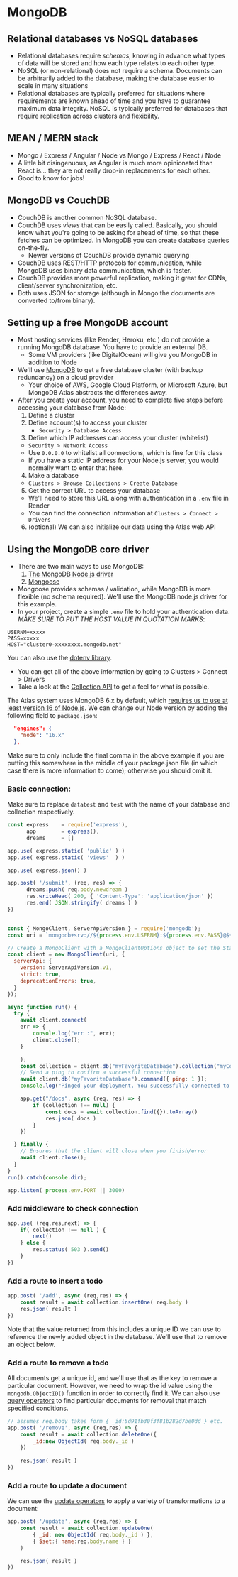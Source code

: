 # MongoDB

## Relational databases vs NoSQL databases
  - Relational databases require *schemas*, knowing in advance what types of data will be stored and how each type relates to each other type.
  - NoSQL (or non-relational) does not require a schema. Documents can be arbitrarily added to the database, making the database easier to scale in many situations
  - Relational databases are typically preferred for situations where requirements are known ahead of time and you have to guarantee maximum data integrity. NoSQL is typically preferred for databases that require replication across clusters and flexibility.

## MEAN / MERN stack
  - Mongo / Express / Angular / Node vs Mongo / Express / React / Node
  - A little bit disingenuous, as Angular is much more opinionated than React is... they are not really drop-in replacements for each other.
  - Good to know for jobs!
  
## MongoDB vs CouchDB

  - CouchDB is another common NoSQL database.
  - CouchDB uses *views* that can be easily called. Basically, you should know what you're going to be asking for ahead of time, so that these fetches can be optimized. In MongoDB you can create database queries on-the-fly.
    - Newer versions of CouchDB provide dynamic querying
  - CouchDB uses REST/HTTP protocols for communication, while MongoDB uses binary data communication, which is faster.
  - CouchDB provides more powerful replication, making it great for CDNs, client/server synchronization, etc.
  - Both uses JSON for storage (although in Mongo the documents are converted to/from binary).

## Setting up a free MongoDB account
  - Most hosting services (like Render, Heroku, etc.) do not provide a running MongoDB database. You have to provide an external DB.
    - Some VM providers (like DigitalOcean) will give you MongoDB in addition to Node
  - We'll use [MongoDB](https://www.mongodb.com/) to get a free database cluster (with backup redundancy) on a cloud provider
    - Your choice of AWS, Google Cloud Platform, or Microsoft Azure, but MongoDB Atlas abstracts the differences away.
  - After you create your account, you need to complete five steps before accessing your database from Node:
    1. Define a cluster
    2. Define account(s) to access your cluster
       - `Security > Database Access`
    3. Define which IP addresses can access your cluster (whitelist)
      - `Security > Network Access`
      - Use `0.0.0.0` to whitelist all connections, which is fine for this class
      - If you have a static IP address for your Node.js server, you would normally want to enter that here.
    4. Make a database
      - `Clusters > Browse Collections > Create Database`
    5. Get the correct URL to access your database
      - We'll need to store this URL along with authentication in a `.env` file in Render
      - You can find the connection information at `Clusters > Connect > Drivers` 
    6. (optional) We can also initialize our data using the Atlas web API

## Using the MongoDB core driver
  - There are two main ways to use MongoDB:
    1. [The MongoDB Node.js driver](https://github.com/mongodb/node-mongodb-native)
    2. [Mongoose](https://mongoosejs.com)
  - Mongoose provides schemas / validation, while MongoDB is more flexible (no schema required). We'll use the MongoDB node.js driver for this example.
  - In your project, create a simple `.env` file to hold your authentication data. *MAKE SURE TO PUT THE HOST VALUE IN QUOTATION MARKS*:

```
USERNM=xxxxx
PASS=xxxxx
HOST="cluster0-xxxxxxxx.mongodb.net"
```

  You can also use the [dotenv library](https://www.npmjs.com/package/dotenv).
  - You can get all of the above information by going to Clusters > Connect > Drivers
  - Take a look at the [Collection API](https://mongodb.github.io/node-mongodb-native/6.19/classes/Collection.html) to get a feel for what is possible.

The Atlas system uses MongoDB 6.x by default, which [requires us to use at least version 16 of Node.js](https://www.mongodb.com/docs/drivers/node/current/compatibility/). We can change our Node version by adding the following field to `package.json`:

```json
  "engines": {
    "node": "16.x"
  },
```

Make sure to only include the final comma in the above example if you are putting this somewhere in the middle of your package.json file (in which case there is more information to come); otherwise you should omit it.
  
### Basic connection:
Make sure to replace `datatest` and `test` with the name of your database and collection respectively.

```js
const express    = require('express'),
      app        = express(),
      dreams     = []

app.use( express.static( 'public' ) )
app.use( express.static( 'views'  ) )

app.use( express.json() )

app.post( '/submit', (req, res) => {
      dreams.push( req.body.newdream )
      res.writeHead( 200, { 'Content-Type': 'application/json' })
      res.end( JSON.stringify( dreams ) )
})


const { MongoClient, ServerApiVersion } = require('mongodb');
const uri = `mongodb+srv://${process.env.USERNM}:${process.env.PASS}@${process.env.HOST}/?retryWrites=true&w=majority&appName=Cluster0`;

// Create a MongoClient with a MongoClientOptions object to set the Stable API version
const client = new MongoClient(uri, {
  serverApi: {
    version: ServerApiVersion.v1,
    strict: true,
    deprecationErrors: true,
  }
});

async function run() {
  try {
    await client.connect(
	err => {
		console.log("err :", err);
		client.close();
	}

    );  
    const collection = client.db("myFavoriteDatabase").collection("myCollection0");
    // Send a ping to confirm a successful connection
    await client.db("myFavoriteDatabase").command({ ping: 1 });
    console.log("Pinged your deployment. You successfully connected to MongoDB!");

    app.get("/docs", async (req, res) => {
        if (collection !== null) {
            const docs = await collection.find({}).toArray()
            res.json( docs )
        }
    })

  } finally {
    // Ensures that the client will close when you finish/error
    await client.close();
  }
}
run().catch(console.dir);

app.listen( process.env.PORT || 3000)	

```

### Add middleware to check connection

```js
app.use( (req,res,next) => {
    if( collection !== null ) {
        next()
    } else {
        res.status( 503 ).send()
    }
})
````

### Add a route to insert a todo

```js
app.post( '/add', async (req,res) => {
    const result = await collection.insertOne( req.body )
    res.json( result )
})
```

Note that the value returned from this includes a unique ID we can use to reference the newly added object in the database. We'll use that to remove an object below.

### Add a route to remove a todo
All documents get a unique id, and we'll use that as the key to remove a particular document. However, we need to wrap the id value using the `mongodb.ObjectID()` function in order to correctly find it. We can also use [query operators](https://docs.mongodb.com/manual/reference/operator/query/#query-selectors) to find particular documents for removal that match specified conditions.

```js
// assumes req.body takes form { _id:5d91fb30f3f81b282d7be0dd } etc.
app.post( '/remove', async (req,res) => {
    const result = await collection.deleteOne({ 
        _id:new ObjectId( req.body._id ) 
    })
  
    res.json( result )
})
```

### Add a route to update a document
We can use the [update operators](http://mongodb.github.io/node-mongodb-native/3.3/api/Collection.html) to apply a variety of transformations to a document:

```js
app.post( '/update', async (req,res) => {
    const result = await collection.updateOne(
        { _id: new ObjectId( req.body._id ) },
        { $set:{ name:req.body.name } }
    )

    res.json( result )
})
```
